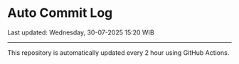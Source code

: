 # Auto Commit Log

Last updated: Wednesday, 30-07-2025 15:20 WIB

---

This repository is automatically updated every 2 hour using GitHub Actions.
